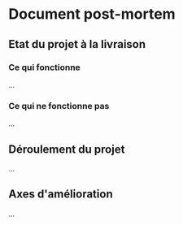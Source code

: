 # Document post-mortem

## Etat du projet à la livraison
### Ce qui fonctionne
...


### Ce qui ne fonctionne pas
...

## Déroulement du projet
...


## Axes d'amélioration

...
